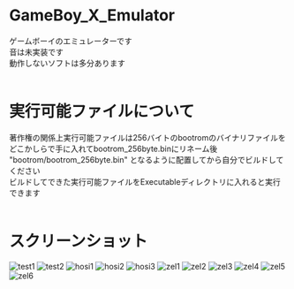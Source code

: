 # GameBoy_X_Emulator
ゲームボーイのエミュレーターです  
音は未実装です  
動作しないソフトは多分あります  
<br>
# 実行可能ファイルについて
著作権の関係上実行可能ファイルは256バイトのbootromのバイナリファイルをどこかしらで手に入れてbootrom_256byte.binにリネーム後  
"bootrom/bootrom_256byte.bin" となるように配置してから自分でビルドしてください  
ビルドしてできた実行可能ファイルをExecutableディレクトリに入れると実行できます  
<br>
# スクリーンショット
![test1](https://user-images.githubusercontent.com/81889210/174856907-d61784b3-cdc0-45e4-91ec-a52b95e06c6d.png)
![test2](https://user-images.githubusercontent.com/81889210/174856910-fc305b74-d514-4428-981c-b12eded3c597.png)
![hosi1](https://user-images.githubusercontent.com/81889210/174856895-d5ca0cb0-2c12-46d0-9670-36583d5aa33d.png)
![hosi2](https://user-images.githubusercontent.com/81889210/174856899-448beec8-4e01-45fa-b945-9ef50892512e.png)
![hosi3](https://user-images.githubusercontent.com/81889210/174856905-bb965a7a-534b-4c9e-b695-9f10d0d6ff4a.png)
![zel1](https://user-images.githubusercontent.com/81889210/174856911-767c5ee4-9147-4eb2-a1bc-febc67b43a86.png)
![zel2](https://user-images.githubusercontent.com/81889210/174856913-9670cc09-9b6d-45b8-a01b-12a86e13c6e4.png)
![zel3](https://user-images.githubusercontent.com/81889210/174856915-145414fe-d90e-4841-bcd2-5b900bfd49b9.png)
![zel4](https://user-images.githubusercontent.com/81889210/174856917-acf9ea0a-3997-4f55-bb7b-898e77ab1f94.png)
![zel5](https://user-images.githubusercontent.com/81889210/174856918-4c092341-41e2-4dda-9497-35998a014e98.png)
![zel6](https://user-images.githubusercontent.com/81889210/175211918-1f616ecd-1d54-4103-a72e-54f506df3dca.png)

